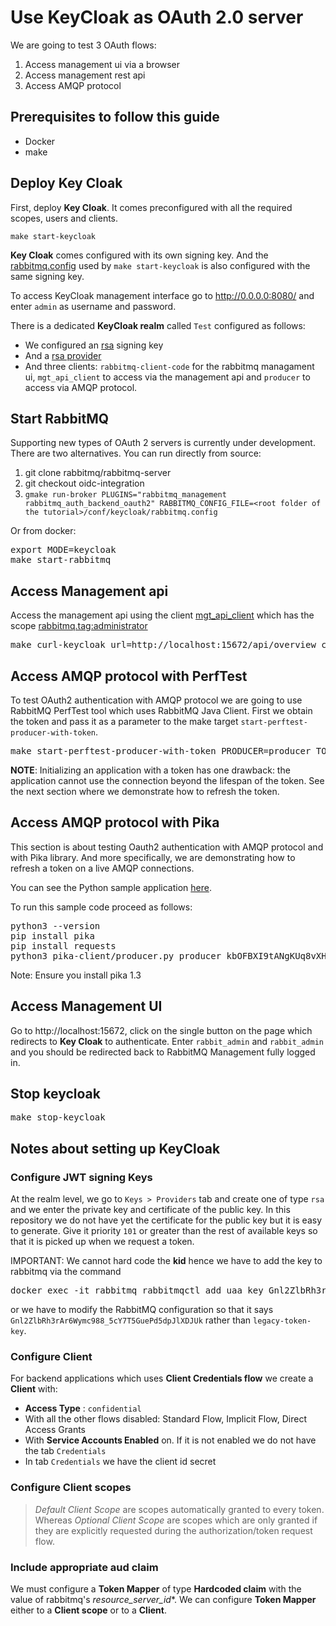 # Use KeyCloak as OAuth 2.0 server

We are going to test 3 OAuth flows:
1. Access management ui via a browser
2. Access management rest api
3. Access AMQP protocol

## Prerequisites to follow this guide

* Docker
* make

## Deploy Key Cloak

First, deploy **Key Cloak**. It comes preconfigured with all the required scopes, users and clients.
```
make start-keycloak
```
**Key Cloak** comes configured with its own signing key. And the [rabbitmq.config](https://github.com/rabbitmq/rabbitmq-oauth2-tutorial/tree/main/conf/keycloak/rabbitmq.config)
used by `make start-keycloak` is also configured with the same signing key.

To access KeyCloak management interface go to http://0.0.0.0:8080/ and enter `admin` as username and password.

There is a dedicated **KeyCloak realm** called `Test` configured as follows:
* We configured an [rsa](http://0.0.0.0:8080/admin/master/console/#/realms/test/keys) signing key
* And a [rsa provider](http://0.0.0.0:8080/admin/master/console/#/realms/test/keys/providers)
* And three clients: `rabbitmq-client-code` for the rabbitmq managament ui, `mgt_api_client` to access via the
management api and `producer` to access via AMQP protocol.


## Start RabbitMQ

Supporting new types of OAuth 2 servers is currently under development.
There are two alternatives. You can run directly from source:
1. git clone rabbitmq/rabbitmq-server
2. git checkout oidc-integration
3. `gmake run-broker PLUGINS="rabbitmq_management rabbitmq_auth_backend_oauth2" RABBITMQ_CONFIG_FILE=<root folder of the tutorial>/conf/keycloak/rabbitmq.config`

Or from docker:

<pre class="lang-bash">
export MODE=keycloak
make start-rabbitmq
</pre>


## Access Management api

Access the management api using the client [mgt_api_client](http://0.0.0.0:8080/admin/master/console/#/realms/test/clients/c5be3c24-0c88-4672-a77a-79002fcc9a9d) which has the scope [rabbitmq.tag:administrator](http://0.0.0.0:8080/admin/master/console/#/realms/test/client-scopes/f6e6dd62-22bf-4421-910e-e6070908764c)

<pre class="lang-bash">
make curl-keycloak url=http://localhost:15672/api/overview client_id=mgt_api_client secret=LWOuYqJ8gjKg3D2U8CJZDuID3KiRZVDa
</pre>

## Access AMQP protocol with PerfTest

To test OAuth2 authentication with AMQP protocol we are going to use RabbitMQ PerfTest tool which uses RabbitMQ Java Client.
First we obtain the token and pass it as a parameter to the make target `start-perftest-producer-with-token`.

<pre class="lang-bash">
make start-perftest-producer-with-token PRODUCER=producer TOKEN=$(bin/keycloak/token producer kbOFBXI9tANgKUq8vXHLhT6YhbivgXxn)
</pre>

**NOTE**: Initializing an application with a token has one drawback: the application cannot use the connection beyond the lifespan of the token. See the next section where we demonstrate how to refresh the token.

## Access AMQP protocol with Pika

This section is about testing Oauth2 authentication with AMQP protocol and with Pika library. And more specifically, we
are demonstrating how to refresh a token on a live AMQP connections.

You can see the Python sample application [here](../pika_keycloak).

To run this sample code proceed as follows:
<pre class="lang-bash">
python3 --version
pip install pika
pip install requests
python3 pika-client/producer.py producer kbOFBXI9tANgKUq8vXHLhT6YhbivgXxn
</pre>

Note: Ensure you install pika 1.3

## Access Management UI

Go to http://localhost:15672, click on the single button on the page which redirects to **Key Cloak** to authenticate.
Enter `rabbit_admin` and `rabbit_admin` and you should be redirected back to RabbitMQ Management fully logged in.


## Stop keycloak

<pre class="lang-bash">
make stop-keycloak
</pre>

## Notes about setting up KeyCloak

### Configure JWT signing Keys

At the realm level, we go to `Keys > Providers` tab and create one of type `rsa` and we enter the
private key and certificate of the public key. In this repository we do not have yet the certificate
for the public key but it is easy to generate. Give it priority `101` or greater than the rest of
available keys so that it is picked up when we request a token.

IMPORTANT: We cannot hard code the **kid** hence we have to add the key to rabbitmq via the command
<pre class="lang-bash">
docker exec -it rabbitmq rabbitmqctl add_uaa_key Gnl2ZlbRh3rAr6Wymc988_5cY7T5GuePd5dpJlXDJUk --pem-file=conf/public.pem
</pre>
or we have to modify the RabbitMQ configuration so that it says `Gnl2ZlbRh3rAr6Wymc988_5cY7T5GuePd5dpJlXDJUk`
rather than `legacy-token-key`.

### Configure Client

For backend applications which uses **Client Credentials flow** we create a **Client** with:
* **Access Type** : `confidential`
* With all the other flows disabled: Standard Flow, Implicit Flow, Direct Access Grants
* With **Service Accounts Enabled** on. If it is not enabled we do not have the tab `Credentials`
* In tab `Credentials` we have the client id secret


### Configure Client scopes

> *Default Client Scope* are scopes automatically granted to every token. Whereas *Optional Client Scope* are
scopes which are only granted if they are explicitly requested during the authorization/token request flow.


### Include appropriate aud claim

We must configure a **Token Mapper** of type **Hardcoded claim** with the value of rabbitmq's *resource_server_id**.
We can configure **Token Mapper** either to a **Client scope** or to a **Client**.
